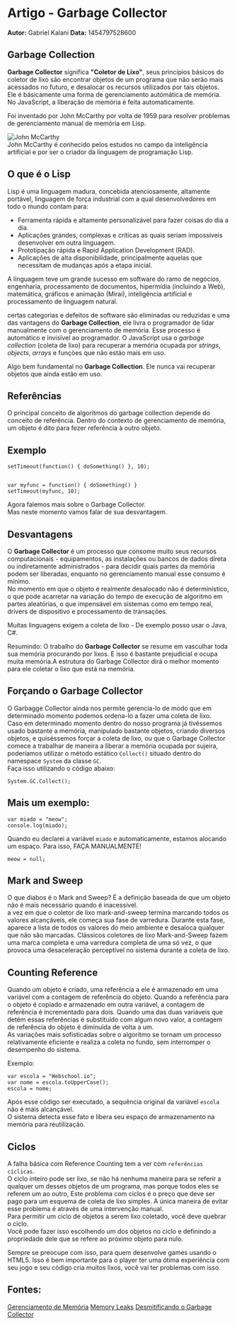 # Artigo - Garbage Collector  
**Autor:** Gabriel Kalani 
**Data:** 1454797528600


## Garbage Collection  

**Garbage Collector** significa **"Coletor de Lixo"**, seus princípios básicos do coletor de lixo são encontrar objetos de um programa que não serão mais acessados no futuro, e desalocar os recursos utilizados por tais objetos.<br>
Ele é básicamente uma forma de gerenciamento autómática de memória.<br>
No JavaScript, a liberação de memória é feita automaticamente.

Foi inventado por John McCarthy por volta de 1959 para resolver problemas de gerenciamento manual de memória em Lisp.

![John McCarthy](https://upload.wikimedia.org/wikipedia/commons/thumb/4/49/John_McCarthy_Stanford.jpg/800px-John_McCarthy_Stanford.jpg)<br>
John McCarthy é conhecido pelos estudos no campo da inteligência artificial e por ser o criador da linguagem de programação Lisp.

## O que é o Lisp
Lisp é uma linguagem madura, concebida atenciosamente, altamente portável, linguagem de força industrial com a qual desenvolvedores em todo o mundo contam para:

- Ferramenta rápida e altamente personalizável para fazer coisas do dia a dia.
- Aplicações grandes, complexas e críticas as quais seriam impossíveis desenvolver em outra linguagem.
- Prototipação rápida e Rapid Application Development (RAD).
- Aplicações de alta disponibilidade, principalmente aquelas que necessitam de mudanças após a etapa inicial.

A linguagem teve um grande sucesso em software do ramo de negócios, engenharia, processamento de documentos, hipermídia (incluindo a Web), matemática, gráficos e animação (Mirai), inteligência artificial e processamento de linguagem natural.<br>

certas categorias e defeitos de software são eliminadas ou reduzidas e uma das vantagens do **Garbage Collection**, ele livra o programador de lidar manualmente com o gerenciamento de memória.
Esse processo é automático e invisível ao programador. O JavaScript usa o *garbage collection* (coleta de lixo) para recuperar a memória ocupada por *strings*, *objects*, *arrays* e funções que não estão mais em uso.  

Algo bem fundamental no **Garbage Collection**. Ele nunca vai recuperar objetos que ainda estão em uso.

## Referências
O principal conceito de algoritmos do garbage collection depende do conceito de referência. Dentro do contexto de gerenciamento de memória, um objeto é dito para fezer referência à outro objeto.<br>

## Exemplo

```JS
setTimeout(function() { doSomething() }, 10);


var myfunc = function() { doSomething() }
setTimeout(myfunc, 10);
```

Agora falemos mais sobre o Garbage Collector.<br>
Mas neste momento vamos falar de sua desvantagem.

## Desvantagens
O **Garbage Collector** é um processo que consome muito seus recursos computacionais - equipamentos, as instalações ou bancos de dados direta ou indiretamente administrados - para decidir quais partes da memória podem ser liberadas, enquanto no gerenciamento manual esse consumo é mínimo.<br>
No momento em que o objeto é realmente desalocado não é determinístico, o que pode acarretar na variação do tempo de execução de algoritmo em partes aleatórias, o que impensável em sistemas como em tempo real, drivers de dispositivo e processamento de transações.<br>

Muitas linguagens exigem a coleta de lixo - De exemplo posso usar o Java, C#.

Resumindo: O trabalho do **Garbage Collector** se resume em vasculhar toda sua memória procurando por lixos. E isso é bastante prejudicial e ocupa muita memória.A estrutura do Garbage Collector dirá o melhor momento para ele coletar o lixo que está na memória.<br>

## Forçando o Garbage Collector
O Garbagge Collector ainda nos permite gerencia-lo de modo que em determinado momento podemos ordena-lo a fazer uma coleta de lixo.<br>
Caso em determinado momento dentro do nosso programa já tivéssemos usado bastante a memória, manipulado bastante objetos, criando diversos objetos, e quiséssemos forçar a coleta de lixo, ou que o Garbage Collector comece a trabalhar de maneira a liberar a memória ocupada por sujeira, poderíamos utilizar o método estático `Collect()` situado dentro do namespace `System` da classe `GC`.<br>
Faça isso utilizando o código abaixo:
```JS
System.GC.Collect();
```

## Mais um exemplo:
```JS
var miado = "meow";
console.log(miado);
```

Quando eu declarei a variável `miado` e automaticamente, estamos alocando um espaço.
Para isso, FAÇA MANUALMENTE!
```JS
meow = null;
```

## Mark and Sweep
O que diabos é o Mark and Sweep?
É a definição baseada de que um objeto não é mais necessário quando é inacessível.<br>
a vez em que o coletor de lixo mark-and-sweep termina marcando todos os valores alcançáveis, ele começa sua fase de varredura. Durante esta fase, aparece a lista de todos os valores do meio ambiente e desaloca qualquer que não são marcadas. Clássicos coletores de lixo Mark-and-Sweep fazem uma marca completa e uma varredura completa de uma só vez, o que provoca uma desaceleração perceptível no sistema durante a coleta de lixo.

## Counting Reference
Quando um objeto é criado, uma referência a ele é armazenado em uma variável com a contagem de referência do objeto. Quando a referência para o objeto é copiado e armazenado em outra variável, a contagem de referência é incrementado para dois. Quando uma das duas variáveis que detém essas referências é substituído com algum novo valor, a contagem de referência do objeto é diminuída de volta a um.<br>
As variações mais sofisticadas sobre o algoritmo se tornam um processo relativamente eficiente e realiza a coleta no fundo, sem interromper o desempenho do sistema.<br>

Exemplo:
```JS
var escola = "Webschool.io"; 
var nome = escola.toUpperCase();
escola = nome;
```
Após esse código ser executado, a sequência original da variável `escola` não é mais alcançável.<br>
O sistema detecta esse fato e libera seu espaço de armazenamento na memória para reutilização.<br>

## Ciclos
A falha básica com Reference Counting tem a ver com `referências cíclicas`.<br>
O ciclo inteiro pode ser lixo, se não há nenhuma maneira para se referir a qualquer um desses objetos de um programa, mas porque todos eles se referem um ao outro, Este problema com ciclos é o preço que deve ser pago para um esquema de coleta de lixo simples. A única maneira de evitar esse problema é através de uma intervenção manual.<br>
Para permitir um ciclo de objetos a serem lixo coletado, você deve quebrar o ciclo.<br>
Você pode fazer isso escolhendo um dos objetos no ciclo e definindo a propriedade dele que se refere ao próximo objeto para nulo.<br>

Sempre se preocupe com isso, para quem desenvolve games usando o HTML5. Isso é bem importante para o player ter uma ótima experiência com seu jogo e seu código cria muitos lixos, você vai ter problemas com isso.

## Fontes:
[Gerenciamento de Memória](https://developer.mozilla.org/pt-BR/docs/Web/JavaScript/Memory_Management#Garbage_collection)
[Memory Leaks](http://javascript.info/tutorial/memory-leaks)
[Desmitificando o Garbage Collector](http://www.devmedia.com.br/desmistificando-o-garbage-collector/5451#ixzz3z9bl0BvE)
